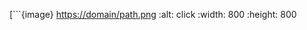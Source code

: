 [```{image} [https://domain/path.png](https://cdn.arbuz.icu/img/special/experiment_play.png)
:alt: click
:width: 800
:height: 800
```](https://google.com/)
